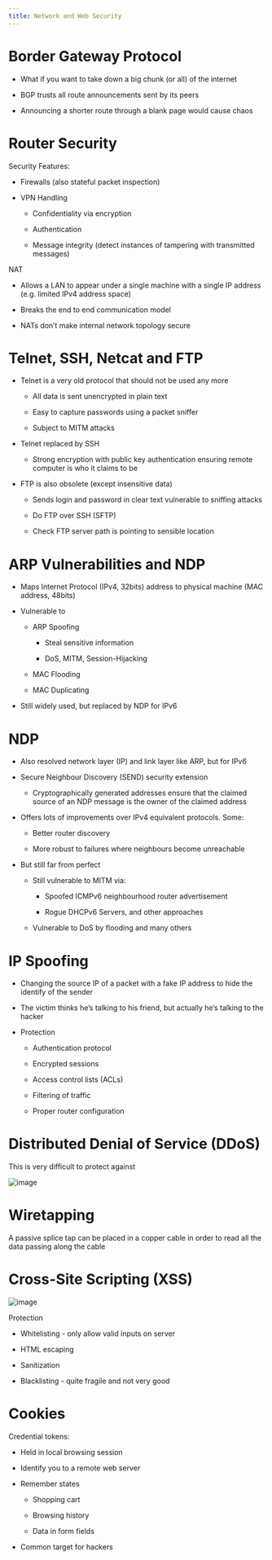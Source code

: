 ```yaml
---
title: Network and Web Security
---
```


# Border Gateway Protocol

- What if you want to take down a big chunk (or all) of the internet

- BGP trusts all route announcements sent by its peers

- Announcing a shorter route through a blank page would cause chaos

# Router Security

Security Features:

- Firewalls (also stateful packet inspection)

- VPN Handling

  - Confidentiality via encryption

  - Authentication

  - Message integrity (detect instances of tampering with
    transmitted messages)

NAT

- Allows a LAN to appear under a single machine with a single IP
  address (e.g. limited IPv4 address space)

- Breaks the end to end communication model

- NATs don’t make internal network topology secure

# Telnet, SSH, Netcat and FTP

- Telnet is a very old protocol that should not be used any more

  - All data is sent unencrypted in plain text

  - Easy to capture passwords using a packet sniffer

  - Subject to MITM attacks

- Telnet replaced by SSH

  - Strong encryption with public key authentication ensuring remote
    computer is who it claims to be

- FTP is also obsolete (except insensitive data)

  - Sends login and password in clear text vulnerable to sniffing
    attacks

  - Do FTP over SSH (SFTP)

  - Check FTP server path is pointing to sensible location

# ARP Vulnerabilities and NDP

- Maps Internet Protocol (IPv4, 32bits) address to physical machine
  (MAC address, 48bits)

- Vulnerable to

  - ARP Spoofing

    - Steal sensitive information

    - DoS, MITM, Session-Hijacking

  - MAC Flooding

  - MAC Duplicating

- Still widely used, but replaced by NDP for IPv6

# NDP

- Also resolved network layer (IP) and link layer like ARP, but for
  IPv6

- Secure Neighbour Discovery (SEND) security extension

  - Cryptographically generated addresses ensure that the claimed
    source of an NDP message is the owner of the claimed address

- Offers lots of improvements over IPv4 equivalent protocols. Some:

  - Better router discovery

  - More robust to failures where neighbours become unreachable

- But still far from perfect

  - Still vulnerable to MITM via:

    - Spoofed ICMPv6 neighbourhood router advertisement

    - Rogue DHCPv6 Servers, and other approaches

  - Vulnerable to DoS by flooding and many others

# IP Spoofing

- Changing the source IP of a packet with a fake IP address to hide
  the identify of the sender

- The victim thinks he’s talking to his friend, but actually he’s
  talking to the hacker

- Protection

  - Authentication protocol

  - Encrypted sessions

  - Access control lists (ACLs)

  - Filtering of traffic

  - Proper router configuration

# Distributed Denial of Service (DDoS)

This is very difficult to protect against

![image](/img/Year_2/Networks_and_Systems/Security/Network+Web/DDoS.png)

# Wiretapping

A passive splice tap can be placed in a copper cable in order to read
all the data passing along the cable

# Cross-Site Scripting (XSS)

![image](/img/Year_2/Networks_and_Systems/Security/Network+Web/XSS.png)

Protection

- Whitelisting - only allow valid inputs on server

- HTML escaping

- Sanitization

- Blacklisting - quite fragile and not very good

# Cookies

Credential tokens:

- Held in local browsing session

- Identify you to a remote web server

- Remember states

  - Shopping cart

  - Browsing history

  - Data in form fields

- Common target for hackers
